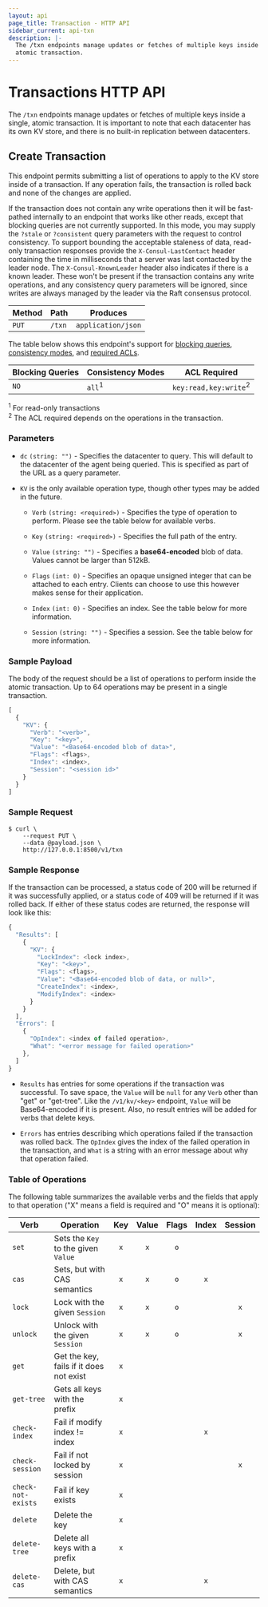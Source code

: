 ```yaml
---
layout: api
page_title: Transaction - HTTP API
sidebar_current: api-txn
description: |-
  The /txn endpoints manage updates or fetches of multiple keys inside a single,
  atomic transaction.
---
```


# Transactions HTTP API

The `/txn` endpoints manage updates or fetches of multiple keys inside a single,
atomic transaction. It is important to note that each datacenter has its own KV
store, and there is no built-in replication between datacenters.

## Create Transaction

This endpoint permits submitting a list of operations to apply to the KV store
inside of a transaction. If any operation fails, the transaction is rolled back
and none of the changes are applied.

If the transaction does not contain any write operations then it will be
fast-pathed internally to an endpoint that works like other reads, except that
blocking queries are not currently supported. In this mode, you may supply the
`?stale` or `?consistent` query parameters with the request to control
consistency. To support bounding the acceptable staleness of data, read-only
transaction responses provide the `X-Consul-LastContact` header containing the
time in milliseconds that a server was last contacted by the leader node. The
`X-Consul-KnownLeader` header also indicates if there is a known leader. These
won't be present if the transaction contains any write operations, and any
consistency query parameters will be ignored, since writes are always managed by
the leader via the Raft consensus protocol.

| Method | Path                         | Produces                   |
| ------ | ---------------------------- | -------------------------- |
| `PUT`  | `/txn`                       | `application/json`         |

The table below shows this endpoint's support for
[blocking queries](/api/index.html#blocking-queries),
[consistency modes](/api/index.html#consistency-modes), and
[required ACLs](/api/index.html#acls).

| Blocking Queries | Consistency Modes | ACL Required |
| ---------------- | ----------------- | ------------ |
| `NO`             | `all`<sup>1</sup> | `key:read,key:write`<sup>2</sup> |

<sup>1</sup> For read-only transactions
<br>
<sup>2</sup> The ACL required depends on the operations in the transaction.

### Parameters

- `dc` `(string: "")` - Specifies the datacenter to query. This will default
  to the datacenter of the agent being queried. This is specified as part of the
  URL as a query parameter.

- `KV` is the only available operation type, though other types may be added in the future.

  - `Verb` `(string: <required>)` - Specifies the type of operation to perform.
    Please see the table below for available verbs.

  - `Key` `(string: <required>)` - Specifies the full path of the entry.

  - `Value` `(string: "")` - Specifies a **base64-encoded** blob of data. Values
    cannot be larger than 512kB.

  - `Flags` `(int: 0)` - Specifies an opaque unsigned integer that can be
    attached to each entry. Clients can choose to use this however makes sense
    for their application.

  - `Index` `(int: 0)` - Specifies an index. See the table below for more
    information.

  - `Session` `(string: "")` - Specifies a session. See the table below for more
    information.

### Sample Payload

The body of the request should be a list of operations to perform inside the
atomic transaction. Up to 64 operations may be present in a single transaction.

```javascript
[
  {
    "KV": {
      "Verb": "<verb>",
      "Key": "<key>",
      "Value": "<Base64-encoded blob of data>",
      "Flags": <flags>,
      "Index": <index>,
      "Session": "<session id>"
    }
  }
]
```

### Sample Request

```text
$ curl \
    --request PUT \
    --data @payload.json \
    http://127.0.0.1:8500/v1/txn
```

### Sample Response

If the transaction can be processed, a status code of 200 will be returned if it
was successfully applied, or a status code of 409 will be returned if it was
rolled back. If either of these status codes are returned, the response will
look like this:

```javascript
{
  "Results": [
    {
      "KV": {
        "LockIndex": <lock index>,
        "Key": "<key>",
        "Flags": <flags>,
        "Value": "<Base64-encoded blob of data, or null>",
        "CreateIndex": <index>,
        "ModifyIndex": <index>
      }
    }
  ],
  "Errors": [
    {
      "OpIndex": <index of failed operation>,
      "What": "<error message for failed operation>"
    },
  ]
}
```

- `Results` has entries for some operations if the transaction was successful.
  To save space, the `Value` will be `null` for any `Verb` other than "get" or
  "get-tree". Like the `/v1/kv/<key>` endpoint, `Value` will be Base64-encoded
  if it is present. Also, no result entries  will be added for verbs that delete
  keys.

- `Errors` has entries describing which operations failed if the transaction was
  rolled back. The `OpIndex` gives the index of the failed operation in the
  transaction, and `What` is a string with an error message about why that
  operation failed.

### Table of Operations

The following table summarizes the available verbs and the fields that apply to
that operation ("X" means a field is required and "O" means it is optional):

| Verb               | Operation                                    | Key  | Value | Flags | Index | Session |
| ------------------ | -------------------------------------------- | :--: | :---: | :---: | :---: | :-----: |
| `set`              | Sets the `Key` to the given `Value`          | `x`  | `x`   | `o`   |       |         |
| `cas`              | Sets, but with CAS semantics                 | `x`  | `x`   | `o`   | `x`   |         |
| `lock`             | Lock with the given `Session`                | `x`  | `x`   | `o`   |       | `x`     |
| `unlock`           | Unlock with the given `Session`              | `x`  | `x`   | `o`   |       | `x`     |
| `get`              | Get the key, fails if it does not exist      | `x`  |       |       |       |         |
| `get-tree`         | Gets all keys with the prefix                | `x`  |       |       |       |         |
| `check-index`      | Fail if modify index != index                | `x`  |       |       | `x`   |         |
| `check-session`    | Fail if not locked by session                | `x`  |       |       |       | `x`     |
| `check-not-exists` | Fail if key exists                           | `x`  |       |       |       |         |
| `delete`           | Delete the key                               | `x`  |       |       |       |         |
| `delete-tree`      | Delete all keys with a prefix                | `x`  |       |       |       |         |
| `delete-cas`       | Delete, but with CAS semantics               | `x`  |       |       | `x`   |         |
